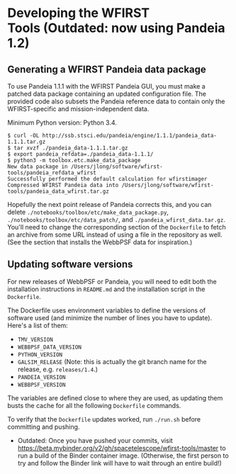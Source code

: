 # Developing the WFIRST Tools (Outdated: now using Pandeia 1.2)

## Generating a WFIRST Pandeia data package

To use Pandeia 1.1.1 with the WFIRST Pandeia GUI, you must make a patched data package containing an updated configuration file. The provided code also subsets the Pandeia reference data to contain only the WFIRST-specific and mission-independent data.

Minimum Python version: Python 3.4.

```
$ curl -OL http://ssb.stsci.edu/pandeia/engine/1.1.1/pandeia_data-1.1.1.tar.gz
$ tar xvzf ./pandeia_data-1.1.1.tar.gz
$ export pandeia_refdata=./pandeia_data-1.1.1/
$ python3 -m toolbox.etc.make_data_package
New data package in /Users/jlong/software/wfirst-tools/pandeia_refdata_wfirst
Successfully performed the default calculation for wfirstimager
Compressed WFIRST Pandeia data into /Users/jlong/software/wfirst-tools/pandeia_data_wfirst.tar.gz
```

Hopefully the next point release of Pandeia corrects this, and you can delete `./notebooks/toolbox/etc/make_data_package.py`, `./notebooks/toolbox/etc/data_patch/`, and `./pandeia_wfirst_data.tar.gz`. You'll need to change the corresponding section of the `Dockerfile` to fetch an archive from some URL instead of using a file in the repository as well. (See the section that installs the WebbPSF data for inspiration.)

## Updating software versions

For new releases of WebbPSF or Pandeia, you will need to edit both the installation instructions in `README.md` and the installation script in the `Dockerfile`.

The Dockerfile uses environment variables to define the versions of software used (and minimize the number of lines you have to update). Here's a list of them:

  * `TMV_VERSION`
  * `WEBBPSF_DATA_VERSION`
  * `PYTHON_VERSION`
  * `GALSIM_RELEASE` (Note: this is actually the git branch name for the release, e.g. `releases/1.4`.)
  * `PANDEIA_VERSION`
  * `WEBBPSF_VERSION`

The variables are defined close to where they are used, as updating them busts the cache for all the following `Dockerfile` commands.

To verify that the `Dockerfile` updates worked, run `./run.sh` before committing and pushing.

- Outdated: Once you have pushed your commits, visit https://beta.mybinder.org/v2/gh/spacetelescope/wfirst-tools/master to run a build of the Binder container image. (Otherwise, the first person to try and follow the Binder link will have to wait through an entire build!)
